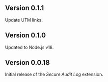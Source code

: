 ## Version 0.1.1

Update UTM links.

## Version 0.1.0

Updated to Node.js v18.

## Version 0.0.18

Initial release of the _Secure Audit Log_ extension.
